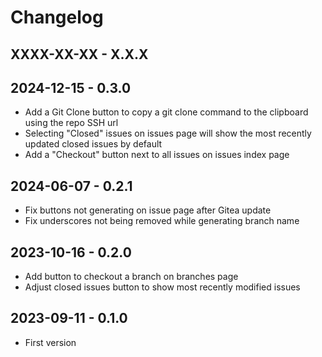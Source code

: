 # Changelog

## XXXX-XX-XX - X.X.X

## 2024-12-15 - 0.3.0
- Add a Git Clone button to copy a git clone command to the clipboard using the repo SSH url
- Selecting "Closed" issues on issues page will show the most recently updated closed issues by default
- Add a "Checkout" button next to all issues on issues index page

## 2024-06-07 - 0.2.1
- Fix buttons not generating on issue page after Gitea update
- Fix underscores not being removed while generating branch name

## 2023-10-16 - 0.2.0
- Add button to checkout a branch on branches page
- Adjust closed issues button to show most recently modified issues

## 2023-09-11 - 0.1.0
- First version
